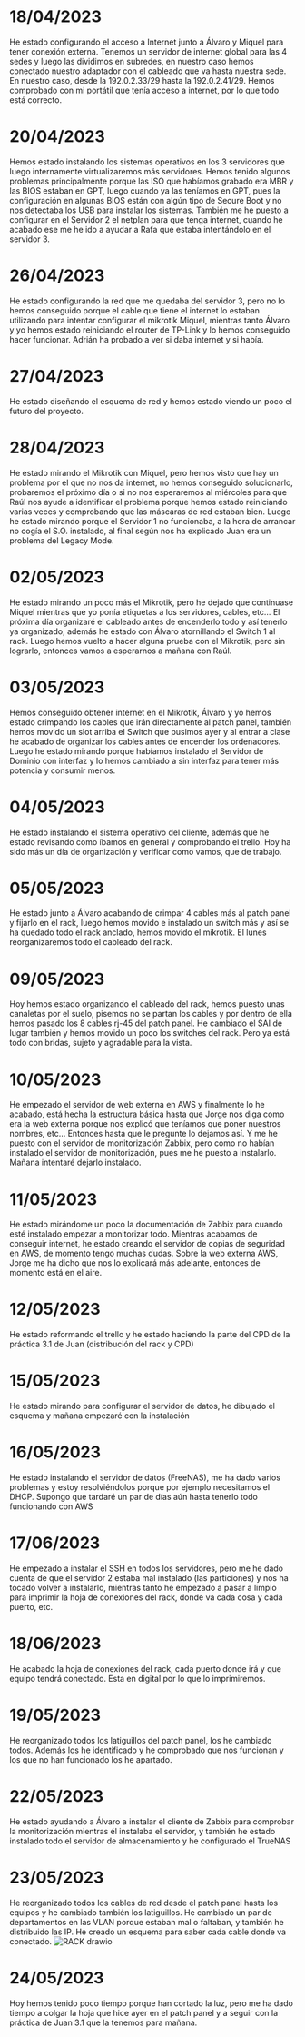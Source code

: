 # 18/04/2023
He estado configurando el acceso a Internet junto a Álvaro y Miquel para tener conexión externa. Tenemos un servidor de internet global para las 4 sedes y luego las dividimos en subredes, en nuestro caso hemos conectado nuestro adaptador con el cableado que va hasta nuestra sede. En nuestro caso, desde la 192.0.2.33/29 hasta la 192.0.2.41/29. Hemos comprobado con mi portátil que tenía acceso a internet, por lo que todo está correcto.

# 20/04/2023
Hemos estado instalando los sistemas operativos en los 3 servidores que luego internamente virtualizaremos más servidores. Hemos tenido algunos problemas principalmente porque las ISO que habíamos grabado era MBR y las BIOS estaban en GPT, luego cuando ya las teníamos en GPT, pues la configuración en algunas BIOS están con algún tipo de Secure Boot y no nos detectaba los USB para instalar los sistemas. También me he puesto a configurar en el Servidor 2 el netplan para que tenga internet, cuando he acabado ese me he ido a ayudar a Rafa que estaba intentándolo en el servidor 3.

# 26/04/2023
He estado configurando la red que me quedaba del servidor 3, pero no lo hemos conseguido porque el cable que tiene el internet lo estaban utilizando para intentar configurar el mikrotik Miquel, mientras tanto Álvaro y yo hemos estado reiniciando el router de TP-Link y lo hemos conseguido hacer funcionar. Adrián ha probado a ver si daba internet y si había.

# 27/04/2023
He estado diseñando el esquema de red y hemos estado viendo un poco el futuro del proyecto.

# 28/04/2023
He estado mirando el Mikrotik con Miquel, pero hemos visto que hay un problema por el que no nos da internet, no hemos conseguido solucionarlo, probaremos el próximo día o si no nos esperaremos al miércoles para que Raúl nos ayude a identificar el problema porque hemos estado reiniciando varias veces y comprobando que las máscaras de red estaban bien. Luego he estado mirando porque el Servidor 1 no funcionaba, a la hora de arrancar no cogía el S.O. instalado, al final según nos ha explicado Juan era un problema del Legacy Mode.

# 02/05/2023
He estado mirando un poco más el Mikrotik, pero he dejado que continuase Miquel mientras que yo ponía etiquetas a los servidores, cables, etc… El próxima día organizaré el cableado antes de encenderlo todo y así tenerlo ya organizado, además he estado con Álvaro atornillando el Switch 1 al rack. Luego hemos vuelto a hacer alguna prueba con el Mikrotik, pero sin lograrlo, entonces vamos a esperarnos a mañana con Raúl.

# 03/05/2023
Hemos conseguido obtener internet en el Mikrotik, Álvaro y yo hemos estado crimpando los cables que irán directamente al patch panel, también hemos movido un slot arriba el Switch que pusimos ayer y al entrar a clase he acabado de organizar los cables antes de encender los ordenadores. Luego he estado mirando porque habíamos instalado el Servidor de Dominio con interfaz y lo hemos cambiado a sin interfaz para tener más potencia y consumir menos.

# 04/05/2023
He estado instalando el sistema operativo del cliente, además que he estado revisando como íbamos en general y comprobando el trello. Hoy ha sido más un día de organización y verificar como vamos, que de trabajo.

# 05/05/2023
He estado junto a Álvaro acabando de crimpar 4 cables más al patch panel y fijarlo en el rack, luego hemos movido e instalado un switch más y así se ha quedado todo el rack anclado, hemos movido el mikrotik. El lunes reorganizaremos todo el cableado del rack.

# 09/05/2023 
Hoy hemos estado organizando el cableado del rack, hemos puesto unas canaletas por el suelo, pisemos no se partan los cables y por dentro de ella hemos pasado los 8 cables rj-45 del patch panel. He cambiado el SAI de lugar también y hemos movido un poco los switches del rack. Pero ya está todo con bridas, sujeto y agradable para la vista.

# 10/05/2023
He empezado el servidor de web externa en AWS y finalmente lo he acabado, está hecha la estructura básica hasta que Jorge nos diga como era la web externa porque nos explicó que teníamos que poner nuestros nombres, etc… Entonces hasta que le pregunte lo dejamos así. Y me he puesto con el servidor de monitorización Zabbix, pero como no habían instalado el servidor de monitorización, pues me he puesto a instalarlo. Mañana intentaré dejarlo instalado.

# 11/05/2023
He estado mirándome un poco la documentación de Zabbix para cuando esté instalado empezar a monitorizar todo. Mientras acabamos de conseguir internet, he estado creando el servidor de copias de seguridad en AWS, de momento tengo muchas dudas. Sobre la web externa AWS, Jorge me ha dicho que nos lo explicará más adelante, entonces de momento está en el aire.

# 12/05/2023
He estado reformando el trello y he estado haciendo la parte del CPD de la práctica 3.1 de Juan (distribución del rack y CPD)

# 15/05/2023
He estado mirando para configurar el servidor de datos, he dibujado el esquema y mañana empezaré con la instalación

# 16/05/2023
He estado instalando el servidor de datos (FreeNAS), me ha dado varios problemas y estoy resolviéndolos porque por ejemplo necesitamos el DHCP. Supongo que tardaré un par de días aún hasta tenerlo todo funcionando con AWS

# 17/06/2023
He empezado a instalar el SSH en todos los servidores, pero me he dado cuenta de que el servidor 2 estaba mal instalado (las particiones) y nos ha tocado volver a instalarlo, mientras tanto he empezado a pasar a limpio para imprimir la hoja de conexiones del rack, donde va cada cosa y cada puerto, etc.

# 18/06/2023
He acabado la hoja de conexiones del rack, cada puerto donde irá y que equipo tendrá conectado. Esta en digital por lo que lo imprimiremos.

# 19/05/2023
He reorganizado todos los latiguillos del patch panel, los he cambiado todos. Además los he identificado y he comprobado que nos funcionan y los que no han funcionado los he apartado.

# 22/05/2023
He estado ayudando a Álvaro a instalar el cliente de Zabbix para comprobar la monitorización mientras él instalaba el servidor, y también he estado instalado todo el servidor de almacenamiento y he configurado el TrueNAS

# 23/05/2023
He reorganizado todos los cables de red desde el patch panel hasta los equipos y he cambiado también los latiguillos. He cambiado un par de departamentos en las VLAN porque estaban mal o faltaban, y también he distribuido las IP. He creado un esquema para saber cada cable donde va conectado.
![RACK drawio](https://github.com/Kamara-ASIX/proyecto-integrador/assets/128040590/3243d671-ce01-4c09-8c3a-33d99bda9a21)

# 24/05/2023
Hoy hemos tenido poco tiempo porque han cortado la luz, pero me ha dado tiempo a colgar la hoja que hice ayer en el patch panel y a seguir con la práctica de Juan 3.1 que la tenemos para mañana.
